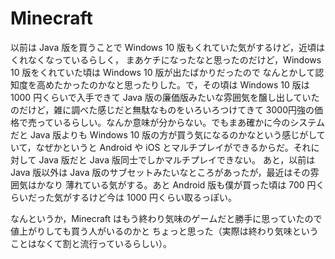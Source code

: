 # Minecraft

以前は Java 版を買うことで Windows 10 版もくれていた気がするけど，近頃はくれなくなっているらしく，
まあケチになったなと思ったのだけど，Windows 10 版をくれていた頃は Windows 10 版が出たばかりだったので
なんとかして認知度を高めたかったのかなと思ったりした。で，その頃は Windows 10 版は 1000 円くらいで入手できて
Java 版の廉価版みたいな雰囲気を醸し出していたのだけど，雑に調べた感じだと無駄なものをいろいろつけてきて
3000円強の価格で売っているらしい。なんか意味が分からない。でもまあ確かに今のシステムだと
Java 版よりも Windows 10 版の方が買う気になるのかなという感じがしていて，なぜかというと
Android や iOS とマルチプレイができるからだ。それに対して Java 版だと Java 版同士でしかマルチプレイできない。
あと，以前は Java 版以外は Java 版のサブセットみたいなところがあったが，最近はその雰囲気はかなり
薄れている気がする。あと Android 版も僕が買った頃は 700 円くらいだった気がするけど今は 1000 円くらい取るっぽい。

なんというか，Minecraft はもう終わり気味のゲームだと勝手に思っていたので値上がりしても買う人がいるのかと
ちょっと思った（実際は終わり気味ということはなくて割と流行っているらしい）。
